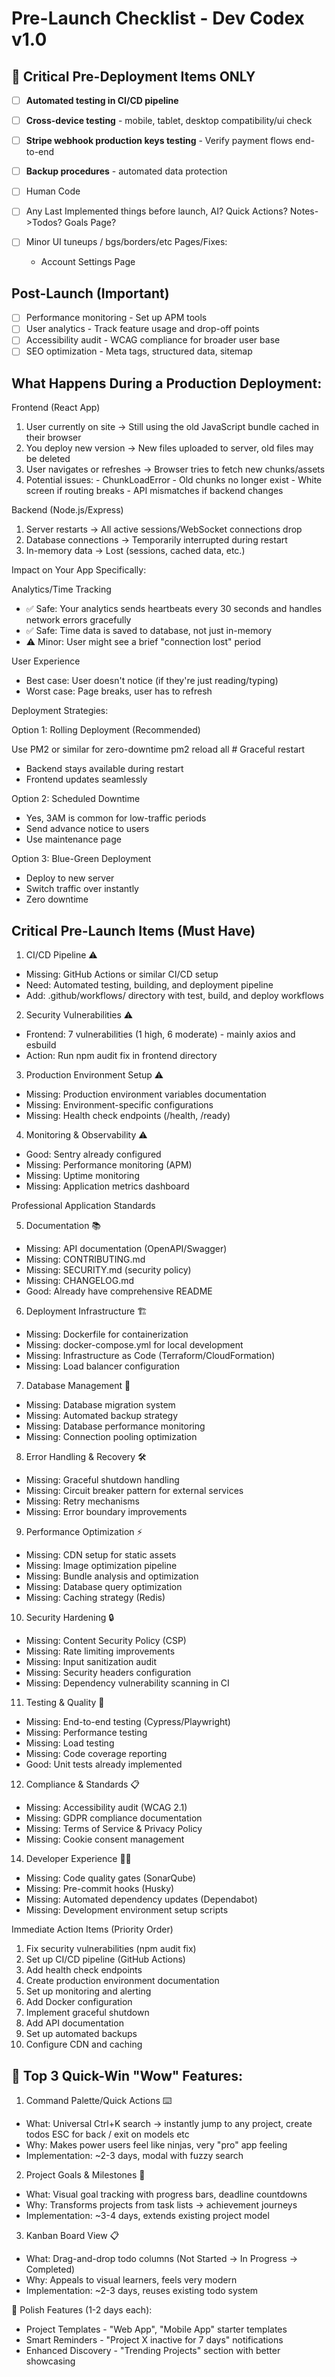# Pre-Launch Checklist - Dev Codex v1.0

## 🚨 **Critical Pre-Deployment Items ONLY**

- [ ] **Automated testing in CI/CD pipeline**
- [ ] **Cross-device testing** - mobile, tablet, desktop compatibility/ui check
- [ ] **Stripe webhook production keys testing** - Verify payment flows end-to-end
- [ ] **Backup procedures** - automated data protection

- [ ] Human Code
- [ ] Any Last Implemented things before launch, AI? Quick Actions? Notes->Todos? Goals Page?
- [ ] Minor UI tuneups / bgs/borders/etc
  Pages/Fixes:
  - Account Settings Page

## Post-Launch (Important)
- [ ] Performance monitoring - Set up APM tools
- [ ] User analytics - Track feature usage and drop-off points
- [ ] Accessibility audit - WCAG compliance for broader user base
- [ ] SEO optimization - Meta tags, structured data, sitemap

## What Happens During a Production Deployment:

  Frontend (React App)

  1. User currently on site → Still using the old JavaScript bundle cached in their browser
  2. You deploy new version → New files uploaded to server, old files may be deleted
  3. User navigates or refreshes → Browser tries to fetch new chunks/assets
  4. Potential issues:
    - ChunkLoadError - Old chunks no longer exist
    - White screen if routing breaks
    - API mismatches if backend changes

  Backend (Node.js/Express)

  1. Server restarts → All active sessions/WebSocket connections drop
  2. Database connections → Temporarily interrupted during restart
  3. In-memory data → Lost (sessions, cached data, etc.)

  Impact on Your App Specifically:

  Analytics/Time Tracking

  - ✅ Safe: Your analytics sends heartbeats every 30 seconds and handles network errors gracefully
  - ✅ Safe: Time data is saved to database, not just in-memory
  - ⚠️ Minor: User might see a brief "connection lost" period

  User Experience

  - Best case: User doesn't notice (if they're just reading/typing)
  - Worst case: Page breaks, user has to refresh

  Deployment Strategies:

  Option 1: Rolling Deployment (Recommended)

  Use PM2 or similar for zero-downtime
  pm2 reload all  # Graceful restart
  - Backend stays available during restart
  - Frontend updates seamlessly

  Option 2: Scheduled Downtime

  - Yes, 3AM is common for low-traffic periods
  - Send advance notice to users
  - Use maintenance page

  Option 3: Blue-Green Deployment

  - Deploy to new server
  - Switch traffic over instantly
  - Zero downtime

## Critical Pre-Launch Items (Must Have)

  1. CI/CD Pipeline ⚠️

  - Missing: GitHub Actions or similar CI/CD setup
  - Need: Automated testing, building, and deployment pipeline
  - Add: .github/workflows/ directory with test, build, and deploy workflows

  2. Security Vulnerabilities ⚠️

  - Frontend: 7 vulnerabilities (1 high, 6 moderate) - mainly axios and esbuild
  - Action: Run npm audit fix in frontend directory

  3. Production Environment Setup ⚠️

  - Missing: Production environment variables documentation
  - Missing: Environment-specific configurations
  - Missing: Health check endpoints (/health, /ready)

  4. Monitoring & Observability ⚠️

  - Good: Sentry already configured
  - Missing: Performance monitoring (APM)
  - Missing: Uptime monitoring
  - Missing: Application metrics dashboard

  Professional Application Standards

  5. Documentation 📚

  - Missing: API documentation (OpenAPI/Swagger)
  - Missing: CONTRIBUTING.md
  - Missing: SECURITY.md (security policy)
  - Missing: CHANGELOG.md
  - Good: Already have comprehensive README

  6. Deployment Infrastructure 🏗️

  - Missing: Dockerfile for containerization
  - Missing: docker-compose.yml for local development
  - Missing: Infrastructure as Code (Terraform/CloudFormation)
  - Missing: Load balancer configuration

  7. Database Management 💾

  - Missing: Database migration system
  - Missing: Automated backup strategy
  - Missing: Database performance monitoring
  - Missing: Connection pooling optimization

  8. Error Handling & Recovery 🛠️

  - Missing: Graceful shutdown handling
  - Missing: Circuit breaker pattern for external services
  - Missing: Retry mechanisms
  - Missing: Error boundary improvements

  9. Performance Optimization ⚡

  - Missing: CDN setup for static assets
  - Missing: Image optimization pipeline
  - Missing: Bundle analysis and optimization
  - Missing: Database query optimization
  - Missing: Caching strategy (Redis)

  10. Security Hardening 🔒

  - Missing: Content Security Policy (CSP)
  - Missing: Rate limiting improvements
  - Missing: Input sanitization audit
  - Missing: Security headers configuration
  - Missing: Dependency vulnerability scanning in CI

  11. Testing & Quality 🧪

  - Missing: End-to-end testing (Cypress/Playwright)
  - Missing: Performance testing
  - Missing: Load testing
  - Missing: Code coverage reporting
  - Good: Unit tests already implemented

  12. Compliance & Standards 📋

  - Missing: Accessibility audit (WCAG 2.1)
  - Missing: GDPR compliance documentation
  - Missing: Terms of Service & Privacy Policy
  - Missing: Cookie consent management

  14. Developer Experience 👨‍💻

  - Missing: Code quality gates (SonarQube)
  - Missing: Pre-commit hooks (Husky)
  - Missing: Automated dependency updates (Dependabot)
  - Missing: Development environment setup scripts

  Immediate Action Items (Priority Order)

  1. Fix security vulnerabilities (npm audit fix)
  2. Set up CI/CD pipeline (GitHub Actions)
  3. Add health check endpoints
  4. Create production environment documentation
  5. Set up monitoring and alerting
  6. Add Docker configuration
  7. Implement graceful shutdown
  8. Add API documentation
  9. Set up automated backups
  10. Configure CDN and caching

## 🚀 Top 3 Quick-Win "Wow" Features:

  1. Command Palette/Quick Actions ⌨️

  - What: Universal Ctrl+K search → instantly jump to any project, create todos ESC for back / exit on models etc
  - Why: Makes power users feel like ninjas, very "pro" app feeling
  - Implementation: ~2-3 days, modal with fuzzy search

  2. Project Goals & Milestones 🎯

  - What: Visual goal tracking with progress bars, deadline countdowns
  - Why: Transforms projects from task lists → achievement journeys
  - Implementation: ~3-4 days, extends existing project model

  3. Kanban Board View 📋

  - What: Drag-and-drop todo columns (Not Started → In Progress → Completed)
  - Why: Appeals to visual learners, feels very modern
  - Implementation: ~2-3 days, reuses existing todo system

  🎨 Polish Features (1-2 days each):

  - Project Templates - "Web App", "Mobile App" starter templates
  - Smart Reminders - "Project X inactive for 7 days" notifications
  - Enhanced Discovery - "Trending Projects" section with better showcasing